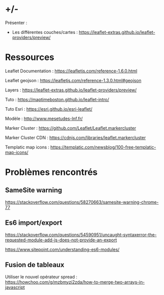 # +/-

Présenter : 

- Les différentes couches/cartes :  https://leaflet-extras.github.io/leaflet-providers/preview/ 





# Ressources

Leaflet Documentation :  https://leafletjs.com/reference-1.6.0.html

Leaflet geojson :  https://leafletjs.com/reference-1.3.0.html#geojson 

Layers :  https://leaflet-extras.github.io/leaflet-providers/preview/ 

Tuto :  https://maptimeboston.github.io/leaflet-intro/ 

Tuto Esri :  https://esri.github.io/esri-leaflet/ 

Modèle :  http://www.mesetudes-lnf.fr/ 

Marker Cluster :  https://github.com/Leaflet/Leaflet.markercluster 

Marker Cluster CDN :  https://cdnjs.com/libraries/leaflet.markercluster 

Templatic map icons :  https://templatic.com/newsblog/100-free-templatic-map-icons/





# Problèmes rencontrés



## SameSite warning

https://stackoverflow.com/questions/58270663/samesite-warning-chrome-77 



## Es6 import/export

https://stackoverflow.com/questions/54590951/uncaught-syntaxerror-the-requested-module-add-js-does-not-provide-an-export 

https://www.sitepoint.com/understanding-es6-modules/ 



## Fusion de tableaux

Utiliser le nouvel opérateur spread :  https://howchoo.com/g/mzbmyzi2zda/how-to-merge-two-arrays-in-javascript 